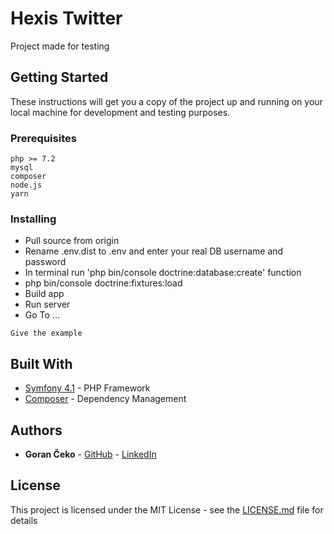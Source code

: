 # Hexis Twitter

Project made for testing

## Getting Started

These instructions will get you a copy of the project up and running on your local machine for development and testing purposes.

### Prerequisites

```
php >= 7.2
mysql
composer
node.js
yarn
```

### Installing

* Pull source from origin
* Rename .env.dist to .env and enter your real DB username and password
* In terminal run 'php bin/console doctrine:database:create' function
* php bin/console doctrine:fixtures:load
* Build app
* Run server
* Go To ...

```
Give the example
```

## Built With

* [Symfony 4.1](https://symfony.com/doc/4.1/setup.html) - PHP Framework
* [Composer](https://getcomposer.org/) - Dependency Management

## Authors

* **Goran Čeko** - [GitHub](https://github.com/garthlord) - [LinkedIn](https://www.linkedin.com/in/goranceko11/)

## License

This project is licensed under the MIT License - see the [LICENSE.md](LICENSE.md) file for details
